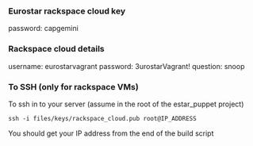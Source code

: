 
### Eurostar rackspace cloud key

password: capgemini

### Rackspace cloud details

username: eurostarvagrant
password: 3urostarVagrant!
question: snoop


### To SSH (only for rackspace VMs)

To ssh in to your server (assume in the root of the estar_puppet project)

```
ssh -i files/keys/rackspace_cloud.pub root@IP_ADDRESS
```

You should get your IP address from the end of the build script